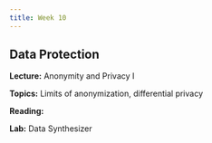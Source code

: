 ```yaml
---
title: Week 10
---
```


## Data Protection

**Lecture:** Anonymity and Privacy I

<!---

* DS-UA 202: [differential privacy slides](../../../assets/9_Privacy_202_2023.pdf)
* DS-GA 1017: [differential privacy slides](../../../assets/10_11_Privacy_1017.pdf) 

-->
 
**Topics:** Limits of anonymization, differential privacy

**Reading:**  
<!---

[Data Protection](../../../assets/protection_reader_2024.pdf) 

-->

**Lab:** Data Synthesizer

<!--- 

* DS-UA 202: [Colab Notebook](https://drive.google.com/file/d/1MaZ4pc_M3MuA-u35QAWIv5J21iMuZyUx/view?usp=sharing)
* DS-GA 1017: [Colab Notebook](https://drive.google.com/file/d/1E_L9CieSxmB3t9mdtjkhCiPojZ2KDZwv/view?usp=sharing)

-->
